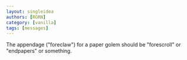 ```yaml
---
layout: singleidea
authors: [RGRN]
category: [vanilla]
tags: [messages]
---
```

The appendage ("foreclaw") for a paper golem should be "forescroll" or "endpapers" or something.

